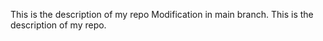 This is the description of my repo 
 Modification in main branch.
This is the description of my repo. 


